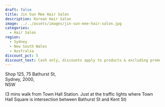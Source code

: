 ```yaml
---
draft: false
title: Jin Sun Mee Hair Salon
description: Korean Hair Salon
image: ../../assets/images/jin-sun-mee-hair-salon.jpg
categories:
  - Hair Salon
region:
  - Sydney
  - New South Wales
  - Australia
discount_pct: 5
discount_text: Cash only, discounts apply to products & excluding promotions
---
```

Shop 125, 75 Bathurst St,\
Sydney, 2000,\
NSW

(3 mins walk from Town Hall Station. Just at the traffic lights where Town Hall Square is intersection between Bathurst St and Kent St)
